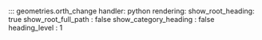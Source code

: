 # 
::: geometries.orth_change
    handler: python
    rendering:
      show_root_heading: true
      show_root_full_path : false
      show_category_heading : false
      heading_level : 1